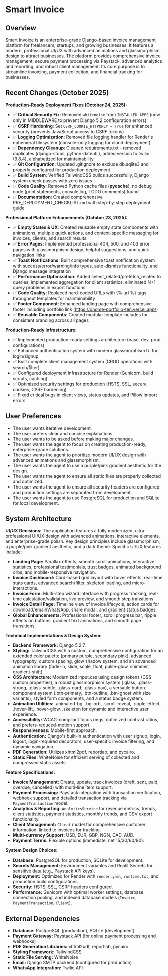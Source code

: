 # Smart Invoice

## Overview
Smart Invoice is an enterprise-grade Django-based invoice management platform for freelancers, startups, and growing businesses. It features a modern, professional UI/UX with advanced animations and glassmorphism design to attract businesses. The platform provides comprehensive invoice management, secure payment processing via Paystack, advanced analytics and reporting, and robust client management. Its core purpose is to streamline invoicing, payment collection, and financial tracking for businesses.

## Recent Changes (October 2025)
**Production-Ready Deployment Fixes (October 24, 2025):**
- ✅ **Critical Security Fix**: Removed `whitenoise` from `INSTALLED_APPS` (now only in MIDDLEWARE to prevent Django 5.2 configuration errors)
- ✅ **CSRF Hardening**: Set `CSRF_COOKIE_HTTPONLY = True` for enhanced security (prevents JavaScript access to CSRF tokens)
- ✅ **Logging Optimization**: Removed file logging handler for Render's ephemeral filesystem (console-only logging for cloud deployment)
- ✅ **Dependency Cleanup**: Cleaned requirements.txt - removed duplicates (django-stubs, python-dateutil), added version to twilio (9.8.4), alphabetized for maintainability
- ✅ **Git Configuration**: Updated .gitignore to exclude db.sqlite3 and properly configured for production deployment
- ✅ **Build System**: Verified TailwindCSS builds successfully, Django system check passes with zero issues
- ✅ **Code Quality**: Removed Python cache files (__pycache__), no debug code (print statements, console.log, TODO comments) found
- ✅ **Documentation**: Created comprehensive PRE_DEPLOYMENT_CHECKLIST.md with step-by-step deployment guide

**Professional Platform Enhancements (October 23, 2025):**
- ✅ **Empty States & UX**: Created reusable empty state components with animations, multiple quick actions, and context-specific messaging for invoices, clients, and search results
- ✅ **Error Pages**: Implemented professional 404, 500, and 403 error pages with glassmorphism design, helpful suggestions, and quick navigation links
- ✅ **Toast Notifications**: Built comprehensive toast notification system with success/error/warning/info types, auto-dismiss functionality, and Django message integration
- ✅ **Performance Optimization**: Added select_related/prefetch_related to queries, implemented aggregation for client statistics, eliminated N+1 query problems in export functions
- ✅ **Code Quality**: Replaced hard-coded URLs with {% url %} tags throughout templates for maintainability
- ✅ **Footer Component**: Enhanced landing page with comprehensive footer including portfolio link (https://onome-portfolio-ten.vercel.app/)
- ✅ **Reusable Components**: Created modular template includes for consistent branding across all pages

**Production-Ready Infrastructure:**
- ✅ Implemented production-ready settings architecture (base, dev, prod configurations)
- ✅ Enhanced authentication system with modern glassmorphism UI for login/signup
- ✅ Built complete client management system (CRUD operations with search/filter)
- ✅ Configured deployment infrastructure for Render (Gunicorn, build scripts, caching)
- ✅ Optimized security settings for production (HSTS, SSL, secure cookies, CSRF hardening)
- ✅ Fixed critical bugs in client views, status updates, and Pillow import errors

## User Preferences
- The user wants iterative development.
- The user prefers clear and concise explanations.
- The user wants to be asked before making major changes.
- The user wants the agent to focus on creating production-ready, enterprise-grade solutions.
- The user wants the agent to prioritize modern UI/UX design with advanced animations and glassmorphism.
- The user wants the agent to use a purple/pink gradient aesthetic for the design.
- The user wants the agent to ensure all static files are properly collected and optimized.
- The user wants the agent to ensure all security headers are configured and production settings are separated from development.
- The user wants the agent to use PostgreSQL for production and SQLite for local development.

## System Architecture
**UI/UX Decisions:**
The application features a fully modernized, ultra-professional UI/UX design with advanced animations, interactive elements, and enterprise-grade polish. Key design principles include glassmorphism, a purple/pink gradient aesthetic, and a dark theme. Specific UI/UX features include:
- **Landing Page:** Parallax effects, smooth scroll animations, interactive statistics, professional testimonials, trust badges, animated background orbs, and mobile-responsive navigation.
- **Invoice Dashboard:** Card-based grid layout with hover effects, real-time stats cards, advanced search/filter, skeleton loading, and micro-interactions.
- **Invoice Form:** Multi-step wizard interface with progress tracking, real-time calculation/validation, live preview, and smooth step transitions.
- **Invoice Detail Page:** Timeline view of invoice lifecycle, action cards for download/email/WhatsApp, share modal, and gradient status badges.
- **Global Enhancements:** Professional footer, scroll progress bar, ripple effects on buttons, gradient text animations, and smooth page transitions.

**Technical Implementations & Design System:**
- **Backend Framework:** Django 5.2.7.
- **Styling:** TailwindCSS with a custom, comprehensive configuration for an extended color palette (primary purple, secondary pink), advanced typography, custom spacing, glow shadow system, and an advanced animation library (fade-in, slide, scale, float, pulse-glow, shimmer, gradient-shift).
- **CSS Architecture:** Modernized input.css using design tokens (CSS custom properties), a robust glassmorphism system (.glass, .glass-strong, .glass-subtle, .glass-card, .glass-nav), a versatile button component system (.btn-primary, .btn-outline, .btn-ghost with size variants), styled form components, and a status badge system.
- **Animation Utilities:** .animated-bg, .bg-orb, .scroll-reveal, .ripple-effect, .hover-lift, .hover-glow, .skeleton for dynamic and interactive user experience.
- **Accessibility:** WCAG-compliant focus rings, optimized contrast ratios, and prefers-reduced-motion support.
- **Responsiveness:** Mobile-first approach.
- **Authentication:** Django's built-in authentication with user signup, login, logout, login-required decorators, user-specific invoice filtering, and dynamic navigation.
- **PDF Generation:** Utilizes xhtml2pdf, reportlab, and pycairo.
- **Static Files:** WhiteNoise for efficient serving of collected and compressed static assets.

**Feature Specifications:**
- **Invoice Management:** Create, update, track invoices (draft, sent, paid, overdue, cancelled) with multi-line item support.
- **Payment Processing:** Paystack integration with transaction verification, webhook support, and detailed transaction tracking via `PaymentTransaction` model.
- **Analytics & Reporting:** `AnalyticsService` for revenue metrics, trends, client statistics, payment statistics, monthly trends, and CSV export functionality.
- **Client Management:** `Client` model for comprehensive customer information, linked to invoices for tracking.
- **Multi-currency Support:** USD, EUR, GBP, NGN, CAD, AUD.
- **Payment Terms:** Flexible options (immediate, net 15/30/60/90).

**System Design Choices:**
- **Database:** PostgreSQL for production, SQLite for development.
- **Secrets Management:** Environment variables and Replit Secrets for sensitive data (e.g., Paystack API keys).
- **Deployment:** Optimized for Render with `render.yaml`, `runtime.txt`, and production build configurations.
- **Security:** HSTS, SSL, CSRF headers configured.
- **Performance:** Gunicorn with optimal worker settings, database connection pooling, and indexed database models (`Invoice`, `PaymentTransaction`, `Client`).

## External Dependencies
- **Database:** PostgreSQL (production), SQLite (development)
- **Payment Gateway:** Paystack API (for online payment processing and webhooks)
- **PDF Generation Libraries:** xhtml2pdf, reportlab, pycairo
- **Styling Framework:** TailwindCSS
- **Static File Serving:** WhiteNoise
- **Email:** Django SMTP backend (configured for production)
- **WhatsApp Integration:** Twilio API